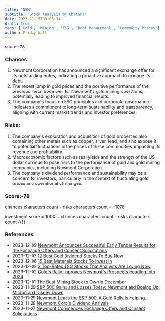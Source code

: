 ```yaml
---
title: "NEM"
subtitle: "Stock Analysis by ChatGPT"
date: 2023-12-15T09:03:34
draft: true
tags: ['Gold', 'Mining', 'ESG', 'Debt Management', 'Commodity Prices']
author: Friday Wall
---
```


score:-78
### Chances:
1. Newmont Corporation has announced a significant exchange offer for its outstanding notes, indicating a proactive approach to manage its debt.
2. The recent jump in gold prices and the positive performance of the precious metal bode well for Newmont's gold mining operations, potentially leading to improved financial results.
3. The company's focus on ESG principles and corporate governance indicates a commitment to long-term sustainability and transparency, aligning with current market trends and investor preferences.
### Risks:
1. The company's exploration and acquisition of gold properties also containing other metals such as copper, silver, lead, and zinc expose it to potential fluctuations in the prices of these commodities, impacting its revenue and profitability.
2. Macroeconomic factors such as real yields and the strength of the US dollar continue to pose risks to the performance of gold and gold mining companies, including Newmont Corporation.
3. The company's dividend performance and sustainability may be a concern for investors, particularly in the context of fluctuating gold prices and operational challenges.
### Score:-78
chances characters count - risks characters count = -1078

investment score = 1000 + chances characters count - risks characters count
{{<tradingview symbol="NYSE:NEM">}}
### References:
- 2023-12-09 [Newmont Announces Successful Early Tender Results for the Exchange Offers and Consent Solicitations](https://finance.yahoo.com/news/newmont-announces-successful-early-tender-005100328.html)
- 2023-12-07 [12 Best Gold Dividend Stocks To Buy Now](https://finance.yahoo.com/news/12-best-gold-dividend-stocks-210521126.html)
- 2023-12-06 [15 Best Materials Stocks To Invest In](https://finance.yahoo.com/news/15-best-materials-stocks-invest-153558136.html)
- 2023-12-02 [3 Top-Rated ESG Stocks That Analysts Are Loving Now](https://finance.yahoo.com/news/3-top-rated-esg-stocks-200601401.html)
- 2023-12-02 [Gold's Rally Improves Newmont's Prospects Heading Into 2024](https://finance.yahoo.com/news/golds-rally-improves-newmonts-prospects-192202269.html)
- 2023-12-01 [The Best Mining Stock to Own in December](https://finance.yahoo.com/news/best-mining-stock-own-december-151909137.html)
- 2023-11-29 [S&P 500 Gains and Losses Today: Newmont and Boeing Up; Micron and Disney Down](https://finance.yahoo.com/m/a92d53a6-2643-3daa-9d47-5d62731638e2/s%26p-500-gains-and-losses.html)
- 2023-11-29 [Newmont Leads the S&P 500. A Gold Rally Is Helping.](https://finance.yahoo.com/m/5880da51-a470-3d3f-877c-53ce7050890e/newmont-leads-the-s%26p-500.-a.html)
- 2023-11-28 [Newmont Corp's Dividend Analysis](https://finance.yahoo.com/news/newmont-corps-dividend-analysis-100654397.html)
- 2023-11-27 [Newmont Commences Exchange Offers and Consent Solicitations](https://finance.yahoo.com/news/newmont-commences-exchange-offers-consent-132600676.html)


                